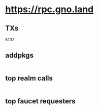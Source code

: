 # https://rpc.gno.land

## TXs
```
6132
```

## addpkgs
```
```

## top realm calls
```
```

## top faucet requesters
```
```

